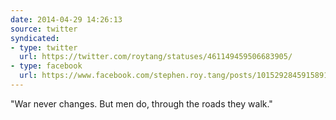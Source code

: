 ```yaml
---
date: 2014-04-29 14:26:13
source: twitter
syndicated:
- type: twitter
  url: https://twitter.com/roytang/statuses/461149459506683905/
- type: facebook
  url: https://www.facebook.com/stephen.roy.tang/posts/10152928459158912
---
```


"War never changes. But men do, through the roads they walk."